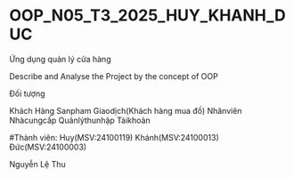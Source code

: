 # OOP_N05_T3_2025_HUY_KHANH_DUC

Ứng dụng quản lý cửa hàng

Describe and Analyse the Project by the concept of OOP

Đối tượng

Khách Hàng
Sanpham
Giaodịch(Khách hàng mua đồ)
Nhânviên
Nhàcungcấp
Quảnlýthunhập
Tàikhoản


#Thành viên:
Huy(MSV:24100119)
Khánh(MSV:24100013)
Đức(MSV:24100003)


Nguyễn Lệ Thu
